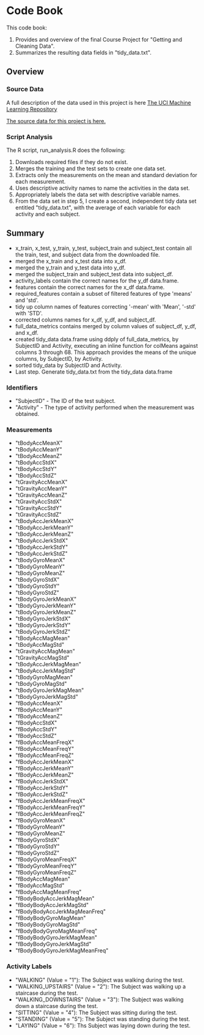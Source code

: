 # Code Book

This code book:

1. Provides and overview of the final Course Project for "Getting and Cleaning Data".
2. Summarizes the resulting data fields in "tidy_data.txt".

## Overview

### Source Data
A full description of the data used in this project is here [The UCI Machine Learning Repository](http://archive.ics.uci.edu/ml/datasets/Human+Activity+Recognition+Using+Smartphones)

[The source data for this project is here.](https://d396qusza40orc.cloudfront.net/getdata%2Fprojectfiles%2FUCI%20HAR%20Dataset.zip)

### Script Analysis

The R script, run_analysis.R does the following:

1. Downloads required files if they do not exist.
2. Merges the training and the test sets to create one data set.
3. Extracts only the measurements on the mean and standard deviation for each measurement. 
4. Uses descriptive activity names to name the activities in the data set.
5. Appropriately labels the data set with descriptive variable names. 
6. From the data set in step 5, I create a second, independent tidy data set entitled "tidy_data.txt", with the average of each variable for each activity and each subject.

## Summary


* x_train, x_test, y_train, y_test, subject_train and subject_test contain all the train, test, and subject data from the downloaded file.
* merged the x_train and x_test data into x_df.
* merged the y_train and y_test data into y_df.
* merged the subject_train and subject_test data into subject_df.
* activity_labels contain the correct names for the y_df data.frame.
* features contain the correct names for the x_df data.frame.
* required_features contain a subset of filtered features of type 'means' and 'std'.
* tidy up column names of features correcting '-mean' with 'Mean', '-std' with 'STD'.
* corrected columns names for x_df, y_df, and subject_df.
* full_data_metrics contains merged by column values of subject_df, y_df, and x_df.
* created tidy_data data.frame using ddply of full_data_metrics, by SubjectID and Activity, executing an inline function for colMeans against columns 3 through 68.  This approach provides the means of the unique columns, by SubjectID, by Activity.
* sorted tidy_data by SubjectID and Activity.
* Last step. Generate tidy_data.txt from the tidy_data data.frame

### Identifiers

* "SubjectID" - The ID of the test subject.
* "Activity"  - The type of activity performed when the measurement was obtained.

### Measurements

* "tBodyAccMeanX"
* "tBodyAccMeanY"
* "tBodyAccMeanZ"
* "tBodyAccStdX"
* "tBodyAccStdY"
* "tBodyAccStdZ"
* "tGravityAccMeanX"
* "tGravityAccMeanY"
* "tGravityAccMeanZ"
* "tGravityAccStdX"
* "tGravityAccStdY"
* "tGravityAccStdZ"
* "tBodyAccJerkMeanX"
* "tBodyAccJerkMeanY"
* "tBodyAccJerkMeanZ"
* "tBodyAccJerkStdX"
* "tBodyAccJerkStdY"
* "tBodyAccJerkStdZ"
* "tBodyGyroMeanX"
* "tBodyGyroMeanY"
* "tBodyGyroMeanZ"
* "tBodyGyroStdX"
* "tBodyGyroStdY"
* "tBodyGyroStdZ"
* "tBodyGyroJerkMeanX"
* "tBodyGyroJerkMeanY"
* "tBodyGyroJerkMeanZ"
* "tBodyGyroJerkStdX"
* "tBodyGyroJerkStdY"
* "tBodyGyroJerkStdZ"
* "tBodyAccMagMean"
* "tBodyAccMagStd"
* "tGravityAccMagMean"
* "tGravityAccMagStd"
* "tBodyAccJerkMagMean"
* "tBodyAccJerkMagStd"
* "tBodyGyroMagMean"
* "tBodyGyroMagStd"
* "tBodyGyroJerkMagMean"
* "tBodyGyroJerkMagStd"
* "fBodyAccMeanX"
* "fBodyAccMeanY"
* "fBodyAccMeanZ"
* "fBodyAccStdX"
* "fBodyAccStdY"
* "fBodyAccStdZ"
* "fBodyAccMeanFreqX"
* "fBodyAccMeanFreqY"
* "fBodyAccMeanFreqZ"
* "fBodyAccJerkMeanX"
* "fBodyAccJerkMeanY"
* "fBodyAccJerkMeanZ"
* "fBodyAccJerkStdX"
* "fBodyAccJerkStdY"
* "fBodyAccJerkStdZ"
* "fBodyAccJerkMeanFreqX"
* "fBodyAccJerkMeanFreqY"
* "fBodyAccJerkMeanFreqZ"
* "fBodyGyroMeanX"
* "fBodyGyroMeanY"
* "fBodyGyroMeanZ"
* "fBodyGyroStdX"
* "fBodyGyroStdY"
* "fBodyGyroStdZ"
* "fBodyGyroMeanFreqX"
* "fBodyGyroMeanFreqY"
* "fBodyGyroMeanFreqZ"
* "fBodyAccMagMean"
* "fBodyAccMagStd"
* "fBodyAccMagMeanFreq"
* "fBodyBodyAccJerkMagMean"
* "fBodyBodyAccJerkMagStd"
* "fBodyBodyAccJerkMagMeanFreq"
* "fBodyBodyGyroMagMean"
* "fBodyBodyGyroMagStd"
* "fBodyBodyGyroMagMeanFreq"
* "fBodyBodyGyroJerkMagMean"
* "fBodyBodyGyroJerkMagStd"
* "fBodyBodyGyroJerkMagMeanFreq"

### Activity Labels

* "WALKING" (Value = "1"): The Subject was walking during the test.
* "WALKING_UPSTAIRS" (Value = "2"): The Subject was walking up a staircase during the test.
* "WALKING_DOWNSTAIRS" (Value = "3"): The Subject was walking down a staircase during the test.
* "SITTING" (Value = "4"): The Subject was sitting during the test.
* "STANDING" (Value = "5"): The Subject was standing during the test.
* "LAYING" (Value = "6"): Ths Subject was laying down during the test.

